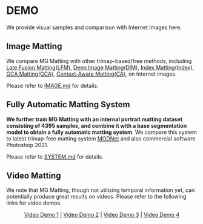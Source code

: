 # DEMO
We provide visual samples and comparison with Internet Images here.

## Image Matting
We compare MG Matting with other trimap-based/free methods, including [Late Fusion Matting\(LFM\)](https://openaccess.thecvf.com/content_CVPR_2019/papers/Zhang_A_Late_Fusion_CNN_for_Digital_Matting_CVPR_2019_paper.pdf), [Deep Image Matting\(DIM\)](https://arxiv.org/pdf/1703.03872.pdf), [Index Matting\(Index\)](https://arxiv.org/pdf/1908.00672.pdf), [GCA Matting\(GCA\)](https://arxiv.org/pdf/2001.04069.pdf), [Context-Aware Matting\(CA\)](https://arxiv.org/pdf/1909.09725.pdf), on Internet images.

Please refer to [IMAGE.md](IMAGE.md) for details.

## Fully Automatic Matting System
**We further train MG Matting with an internal portrait matting dataset consisting of 4395 samples, and combine it with a base segmentation model to obtain a fully automatic matting system**. We compare this system to latest trimap-free matting system [MODNet](https://github.com/ZHKKKe/MODNet) and also commercial software Photoshop 2021.

Please refer to [SYSTEM.md](SYSTEM.md) for details.

## Video Matting
We note that MG Matting, though not utilizing temporal information yet, can potentially produce great results on videos. Please refer to the following links for video demos.

<p align="center">
  <a href="https://youtu.be/CB5pLIbRT28">Video Demo 1</a> |
  <a href="https://youtu.be/ldlvGGWTbFI">Video Demo 2</a> |
  <a href="https://youtu.be/4_4O13yA4AQ">Video Demo 3</a> |
  <a href="https://youtu.be/fOHNvrPwPrE">Video Demo 4</a> 
</p>